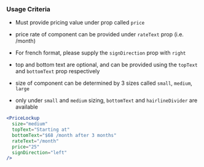 ### Usage Criteria

- Must provide pricing value under prop called `price`

- price rate of component can be provided under `rateText` prop (i.e. /month)

- For french format, please supply the `signDirection` prop with `right`

- top and bottom text are optional, and can be provided using the `topText` and `bottomText` prop respectively

- size of component can be determined by 3 sizes called `small`, `medium`, `large`

- only under `small` and `medium` sizing, `bottomText` and `hairlineDivider` are available

```jsx
<PriceLockup
  size="medium"
  topText="Starting at"
  bottomText="$68 /month after 3 months"
  rateText="/month"
  price="25"
  signDirection="left"
/>
```
